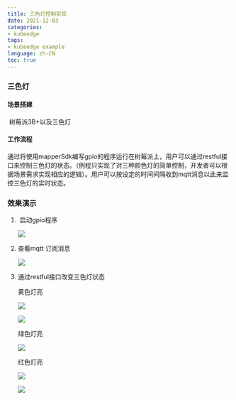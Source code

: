 ```yaml
---
title: 三色灯控制实现
date: 2021-12-03
categories:
- kubeedge
tags:
- kubeedge example
language: zh-CN
toc: true
---
```


### 三色灯

#### 场景搭建

​	树莓派3B+以及三色灯

#### 工作流程

​	通过将使用mapperSdk编写gpio的程序运行在树莓派上，用户可以通过restful接口来控制三色灯的状态。（例程只实现了对三种颜色灯的简单控制，开发者可以根据场景需求实现相应的逻辑）。用户可以按设定的时间间隔收到mqtt消息以此来监控三色灯的实时状态。

<!--more-->

### 效果演示

1. ​	启动gpio程序

   ![](https://cxd-note-img.oss-cn-hangzhou.aliyuncs.com/typora-note-img/image-20220306125540998.png)

2. 查看mqtt 订阅消息

   ![](https://cxd-note-img.oss-cn-hangzhou.aliyuncs.com/typora-note-img/image-20220306130343325.png)

3. 通过restful接口改变三色灯状态

   黄色灯亮

   ![](https://cxd-note-img.oss-cn-hangzhou.aliyuncs.com/typora-note-img/image-20220306130524495.png)

   ![](https://cxd-note-img.oss-cn-hangzhou.aliyuncs.com/typora-note-img/IMG_0167.JPG)

   绿色灯亮

   ![](https://cxd-note-img.oss-cn-hangzhou.aliyuncs.com/typora-note-img/IMG_0168.JPG)

   红色灯亮

   ![](https://cxd-note-img.oss-cn-hangzhou.aliyuncs.com/typora-note-img/image-20220306130925468.png)

   ![](https://cxd-note-img.oss-cn-hangzhou.aliyuncs.com/typora-note-img/IMG_0169-16465433251871.JPG)

   